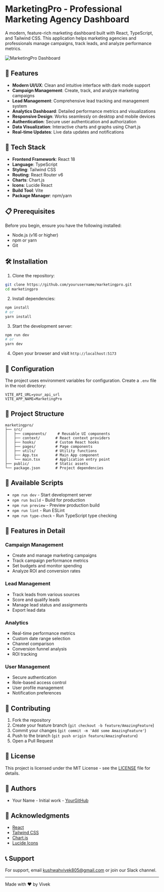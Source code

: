 # MarketingPro - Professional Marketing Agency Dashboard

A modern, feature-rich marketing dashboard built with React, TypeScript, and Tailwind CSS. This application helps marketing agencies and professionals manage campaigns, track leads, and analyze performance metrics.

![MarketingPro Dashboard](https://via.placeholder.com/800x400?text=MarketingPro+Dashboard)

## 🌟 Features

- **Modern UI/UX**: Clean and intuitive interface with dark mode support
- **Campaign Management**: Create, track, and analyze marketing campaigns
- **Lead Management**: Comprehensive lead tracking and management system
- **Analytics Dashboard**: Detailed performance metrics and visualizations
- **Responsive Design**: Works seamlessly on desktop and mobile devices
- **Authentication**: Secure user authentication and authorization
- **Data Visualization**: Interactive charts and graphs using Chart.js
- **Real-time Updates**: Live data updates and notifications

## 🚀 Tech Stack

- **Frontend Framework**: React 18
- **Language**: TypeScript
- **Styling**: Tailwind CSS
- **Routing**: React Router v6
- **Charts**: Chart.js
- **Icons**: Lucide React
- **Build Tool**: Vite
- **Package Manager**: npm/yarn

## 📋 Prerequisites

Before you begin, ensure you have the following installed:
- Node.js (v16 or higher)
- npm or yarn
- Git

## 🛠️ Installation

1. Clone the repository:
```bash
git clone https://github.com/yourusername/marketingpro.git
cd marketingpro
```

2. Install dependencies:
```bash
npm install
# or
yarn install
```

3. Start the development server:
```bash
npm run dev
# or
yarn dev
```

4. Open your browser and visit `http://localhost:5173`

## 🔧 Configuration

The project uses environment variables for configuration. Create a `.env` file in the root directory:

```env
VITE_API_URL=your_api_url
VITE_APP_NAME=MarketingPro
```

## 📁 Project Structure

```
marketingpro/
├── src/
│   ├── components/     # Reusable UI components
│   ├── context/       # React context providers
│   ├── hooks/         # Custom React hooks
│   ├── pages/         # Page components
│   ├── utils/         # Utility functions
│   ├── App.tsx        # Main App component
│   └── main.tsx       # Application entry point
├── public/            # Static assets
└── package.json       # Project dependencies
```

## 🎨 Available Scripts

- `npm run dev` - Start development server
- `npm run build` - Build for production
- `npm run preview` - Preview production build
- `npm run lint` - Run ESLint
- `npm run type-check` - Run TypeScript type checking

## 📱 Features in Detail

### Campaign Management
- Create and manage marketing campaigns
- Track campaign performance metrics
- Set budgets and monitor spending
- Analyze ROI and conversion rates

### Lead Management
- Track leads from various sources
- Score and qualify leads
- Manage lead status and assignments
- Export lead data

### Analytics
- Real-time performance metrics
- Custom date range selection
- Channel comparison
- Conversion funnel analysis
- ROI tracking

### User Management
- Secure authentication
- Role-based access control
- User profile management
- Notification preferences

## 🤝 Contributing

1. Fork the repository
2. Create your feature branch (`git checkout -b feature/AmazingFeature`)
3. Commit your changes (`git commit -m 'Add some AmazingFeature'`)
4. Push to the branch (`git push origin feature/AmazingFeature`)
5. Open a Pull Request

## 📄 License

This project is licensed under the MIT License - see the [LICENSE](LICENSE) file for details.

## 👥 Authors

- Your Name - Initial work - [YourGitHub](https://github.com/cadetvivek)

## 🙏 Acknowledgments

- [React](https://reactjs.org/)
- [Tailwind CSS](https://tailwindcss.com/)
- [Chart.js](https://www.chartjs.org/)
- [Lucide Icons](https://lucide.dev/)

## 📞 Support

For support, email kushwahvivek805@gmail.com or join our Slack channel.

---

Made with ❤️ by Vivek 